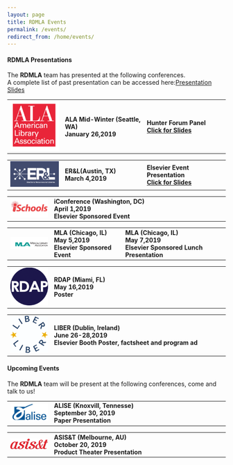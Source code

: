 ```yaml
---
layout: page
title: RDMLA Events
permalink: /events/
redirect_from: /home/events/
---
```


#### RDMLA Presentations

The **RDMLA** team has presented at the following conferences.
<br>
A complete list of past presentation can be accessed here:[Presentation Slides](https://github.com/RDMLA/home/blob/master/presentation-slides.pdf)

<table>
  <tr><td rowspan="1" width="20%"><img src="/images/ala.jpg" alt="ALA Logo"></td>
    <td rowspan="1" width="30%"><div><b>ALA Mid-Winter (Seattle, WA)<br> January 26,2019</b></div></td>
    <td rowspan="1" width="30%"><div><b>Hunter Forum Panel <br><a href="https://rdmla.github.io/home/blob/master/ala2019.pdf">Click for Slides</a></b></div></td></tr>
</table>

<table>
  <tr><td rowspan="1" width="20%"><img src="/images/ERL.png" alt="ER&L Logo"></td>
    <td rowspan="1" width="30%"><div><b>ER&L(Austin, TX)<br> March 4,2019</b></div></td>
     <td rowspan="1" width="30%"><div><b>Elsevier Event Presentation<br><a href="https://rdmla.github.io/home/blob/master/erl2019.pdf">Click for Slides</a></b></div></td></tr>
</table>

<table>
  <tr><td rowspan="1" width="20%"><img src="/images/ischools.jpg" alt="iconference Logo"></td>
    <td><div><b>iConference (Washington, DC)<br> April 1,2019<br>Elsevier Sponsored Event</b></div></td></tr>
</table>

<table>
  <tr><td rowspan="1" width="20%"><img src="/images/mla.png" alt="MLA Logo"></td>
    <td><div><b>MLA (Chicago, IL)<br> May 5,2019<br>Elsevier Sponsored Event</b></div></td>
    <td><div><b>MLA (Chicago, IL)<br> May 7,2019<br>Elsevier Sponsored Lunch Presentation</b></div></td></tr>
</table>

<table>
  <tr><td rowspan="1" width="20%"><img src="/images/rdap.png" alt="RDAP Logo"></td>
    <td><div><b>RDAP (Miami, FL)<br> May 16,2019<br>Poster</b></div></td></tr>
</table>

<table>
  <tr><td rowspan="1" width="20%"><img src="/images/liber.png" alt="LIBER Logo"></td>
    <td><div><b>LIBER (Dublin, Ireland)<br> June 26-28,2019<br>Elsevier Booth Poster, factsheet and program ad</b></div></td></tr>
</table>


#### Upcoming Events
The **RDMLA** team will be present at the following conferences, come and talk to us!

<table>
  <tr><td rowspan="1" width="20%"><img src="/images/alise.png" alt="ALISE Logo"></td>
    <td><div><b>ALISE (Knoxvill, Tennesse)<br> September 30, 2019<br>Paper Presentation</b></div></td></tr>
</table>

<table>
  <tr><td rowspan="1" width="20%"><img src="/images/asist.jpg" alt="ASIS&T Logo"></td>
    <td><div><b>ASIS&T (Melbourne, AU)<br> October 20, 2019<br>Product Theater Presentation</b></div></td></tr>
</table>




